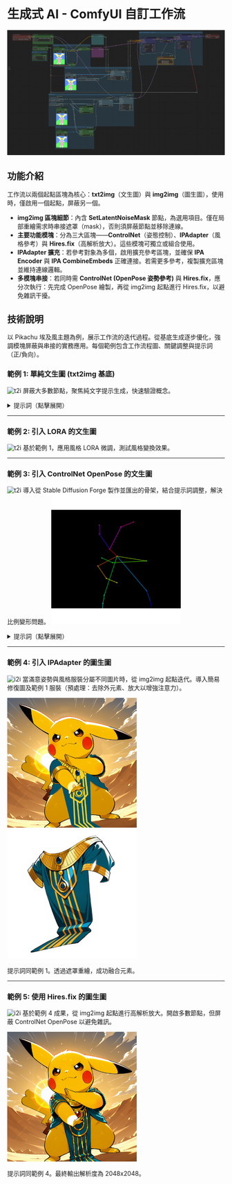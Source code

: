 # 生成式 AI - ComfyUI 自訂工作流
![自訂工作流圖](https://raw.githubusercontent.com/94yuanyuan/Comfy-work/main/workflow.png)
## 功能介紹

工作流以兩個起點區塊為核心：**txt2img**（文生圖）與 **img2img**（圖生圖），使用時，僅啟用一個起點，屏蔽另一個。

- **img2img 區塊細節**：內含 **SetLatentNoiseMask** 節點，為選用項目。僅在局部重繪需求時串接遮罩（mask），否則須屏蔽節點並移除連線。
- **主要功能模塊**：分為三大區塊——**ControlNet**（姿態控制）、**IPAdapter**（風格參考）與 **Hires.fix**（高解析放大）。這些模塊可獨立或組合使用。
- **IPAdapter 擴充**：若參考對象為多個，啟用擴充參考區塊，並確保 **IPA Encoder** 與 **IPA CombineEmbeds** 正確連接。若需更多參考，複製擴充區塊並維持連線邏輯。
- **多模塊串接**：若同時需 **ControlNet (OpenPose 姿勢參考)** 與 **Hires.fix**，應分次執行：先完成 OpenPose 繪製，再從 img2img 起點進行 Hires.fix，以避免雜訊干擾。

## 技術說明

以 Pikachu 埃及風主題為例，展示工作流的迭代過程。從基底生成逐步優化，強調模塊屏蔽與串接的實務應用。每個範例包含工作流程圖、關鍵調整與提示詞（正/負向）。

### 範例 1: 單純文生圖 (txt2img 基底)
![t2i](https://raw.githubusercontent.com/94yuanyuan/Comfy-work/refs/heads/main/workflow-1.png)
屏蔽大多數節點，聚焦純文字提示生成，快速驗證概念。

<details>
<summary>提示詞（點擊展開）</summary>

**正向**：  
masterpiece, best quality, dynamic angle, lens flare, outdoors, sun, on a desert, full shot, face focus, looking at viewer, solo,  
(Pikachu:1.3), detailed fur:1.1, cute, open eyes wide, big round eyes, happily, standing,  
egyptian attire, (golden metal accents:0.6), (linen dress:0.4), short sleeves, silk textures  

**負向**：  
bad quality, worst quality, worst detail, nsfw, mutated body, elongated limbs, humanized proportions, overexposed, lowres, blurry, watermark, text, deformed anatomy, extra limbs, cut off limbs, incomplete body, cropped anatomy, missing parts, realistic, mosaic, review  
</details>

****

### 範例 2: 引入 LORA 的文生圖
![t2i](https://raw.githubusercontent.com/94yuanyuan/Comfy-work/refs/heads/main/workflow-2.png)
基於範例 1，應用風格 LORA 微調，測試風格變換效果。

****

### 範例 3: 引入 ControlNet OpenPose 的文生圖
![t2i](https://raw.githubusercontent.com/94yuanyuan/Comfy-work/refs/heads/main/workflow-3.png)
導入從 Stable Diffusion Forge 製作並匯出的骨架，結合提示詞調整，解決比例變形問題。
<img src="https://raw.githubusercontent.com/94yuanyuan/Comfy-work/refs/heads/main/Z-pose.png" alt="t2i" width="300" height="300">

<details>
<summary>提示詞（點擊展開）</summary>

**正向**：  
masterpiece, best quality, dynamic angle, lens flare, outdoors, sun, on a desert, from below, full shot, solo,  
(Pikachu:1.3), detailed fur:1.1, cute, open eyes wide, big round eyes, happily, z-move pose,  
(left arm extended bent to right cheek:1.2), (right arm stretched diagonally across body:1.2), (crossed arms:0.8), elongated arms for reach, dynamic arm extension, longer limbs proportionally, extended reach pose, no limited arm length,  
egyptian attire, (golden metal accents:0.6), (linen dress:0.4), short sleeves, silk textures  

**負向**：  
bad quality, worst quality, worst detail, nsfw, mutated body, elongated limbs, humanized proportions, overexposed, lowres, blurry, watermark, text, deformed anatomy, extra limbs, cut off limbs, incomplete body, cropped anatomy, missing parts, realistic, mosaic, review  
</details>

****

### 範例 4: 引入 IPAdapter 的圖生圖
![i2i](https://raw.githubusercontent.com/94yuanyuan/Comfy-work/refs/heads/main/workflow-4.png)
當滿意姿勢與風格服裝分屬不同圖片時，從 img2img 起點迭代。導入簡易修復圖及範例 1 服裝（預處理：去除外元素、放大以增強注意力）。

<img src="https://raw.githubusercontent.com/94yuanyuan/Comfy-work/refs/heads/main/clipspace-painted-8630132.png" alt="t2i" width="300" height="300">
<img src="https://raw.githubusercontent.com/94yuanyuan/Comfy-work/refs/heads/main/ComfyUI_00145_.png" alt="t2i" width="300" height="300">

提示詞同範例 1。透過遮罩重繪，成功融合元素。

****

### 範例 5: 使用 Hires.fix 的圖生圖
![i2i](https://raw.githubusercontent.com/94yuanyuan/Comfy-work/refs/heads/main/workflow-5.png)
基於範例 4 成果，從 img2img 起點進行高解析放大。開啟多數節點，但屏蔽 ControlNet OpenPose 以避免雜訊。

<img src="https://raw.githubusercontent.com/94yuanyuan/Comfy-work/refs/heads/main/ComfyUI_00158_.png" alt="t2i" width="300" height="300">

提示詞同範例 4。最終輸出解析度為 2048x2048。
